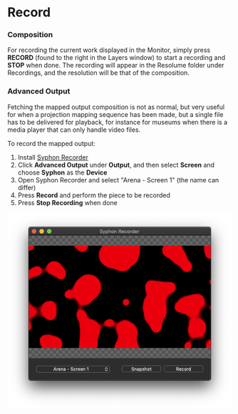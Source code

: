 # Record

### Composition

For recording the current work displayed in the Monitor, simply press **RECORD** \(found to the right in the Layers window\) to start a recording and **STOP** when done. The recording will appear in the Resolume folder under Recordings, and the resolution will be that of the composition.

### Advanced Output

Fetching the mapped output composition is not as normal, but very useful for when a projection mapping sequence has been made, but a single file has to be delivered for playback, for instance for museums when there is a media player that can only handle video files.

To record the mapped output:

1. Install [Syphon Recorder](http://syphon.v002.info/recorder/)
2. Click **Advanced Output** under **Output**, and then select **Screen** and choose **Syphon** as the **Device**
3. Open Syphon Recorder and select "Arena - Screen 1" \(the name can differ\)
4. Press **Record** and perform the piece to be recorded
5. Press **Stop Recording** when done

![](../../../../.gitbook/assets/resolume-syphon-recorder.png)

